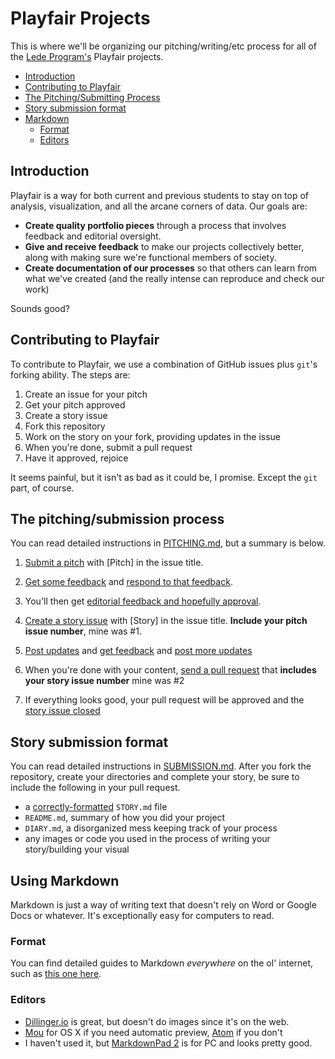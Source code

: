 # Playfair Projects

This is where we'll be organizing our pitching/writing/etc process for all of the [Lede Program's](http://ledeprogram.com) Playfair projects.

* [Introduction](#introduction)
* [Contributing to Playfair](#the-process-in-general)
* [The Pitching/Submitting Process](#the-pitchingsubmission-process)
* [Story submission format](#story-submission-format)
* [Markdown](#markdown)
  * [Format](#format)
  * [Editors](#editors)
  
## Introduction

Playfair is a way for both current and previous students to stay on top of analysis, visualization, and all the arcane corners of data. Our goals are:

* **Create quality portfolio pieces** through a process that involves feedback and editorial oversight.
* **Give and receive feedback** to make our projects collectively better, along with making sure we're functional members of society.
* **Create documentation of our processes** so that others can learn from what we've created (and the really intense can reproduce and check our work)

Sounds good?

## Contributing to Playfair

To contribute to Playfair, we use a combination of GitHub issues plus `git`'s forking ability. The steps are:

1. Create an issue for your pitch
2. Get your pitch approved
3. Create a story issue
4. Fork this repository
5. Work on the story on your fork, providing updates in the issue
6. When you're done, submit a pull request
7. Have it approved, rejoice

It seems painful, but it isn't as bad as it could be, I promise. Except the `git` part, of course.

## The pitching/submission process

You can read detailed instructions in [PITCHING.md](PITCHING.md), but a summary is below.

1. [Submit a pitch](https://github.com/jsoma/playfair-projects/issues/1) with [Pitch] in the issue title.
2. [Get some feedback](https://github.com/jsoma/playfair-projects/issues/1#issuecomment-234377726) and [respond to that feedback](https://github.com/jsoma/playfair-projects/issues/1#issuecomment-234379100).

3. You'll then get [editorial feedback and hopefully approval](https://github.com/jsoma/playfair-projects/issues/1#issuecomment-234380193).
4. [Create a story issue](https://github.com/jsoma/playfair-projects/issues/2) with [Story] in the issue title. **Include your pitch issue number**, mine was #1.
5. [Post updates](https://github.com/jsoma/playfair-projects/issues/2#issuecomment-234383998) and [get feedback](https://github.com/jsoma/playfair-projects/issues/2#issuecomment-234384424) and [post more updates](https://github.com/jsoma/playfair-projects/issues/2#issuecomment-234384733)
6. When you're done with your content, [send a pull request](https://github.com/jsoma/playfair-projects/issues/2#issuecomment-234384971) that **includes your story issue number** mine was #2
7. If everything looks good, your pull request will be approved and the [story issue closed](https://github.com/jsoma/playfair-projects/issues/2#issuecomment-234384994)

## Story submission format

You can read detailed instructions in [SUBMISSION.md](SUBMISSION.md). After you fork the repository, create your directories and complete your story, be sure to include the following in your pull request.

* a [correctly-formatted](SUBMISSION.md#storymd-format) `STORY.md` file
* `README.md`, summary of how you did your project
* `DIARY.md`, a disorganized mess keeping track of your process
* any images or code you used in the process of writing your story/building your visual

## Using Markdown

Markdown is just a way of writing text that doesn't rely on Word or Google Docs or whatever. It's exceptionally easy for computers to read.

### Format

You can find detailed guides to Markdown *everywhere* on the ol' internet, such as [this one here](https://github.com/adam-p/markdown-here/wiki/Markdown-Cheatsheet).

### Editors

* [Dillinger.io](http://dillinger.io/) is great, but doesn't do images since it's on the web.
* [Mou](http://25.io/mou/) for OS X if you need automatic preview, [Atom](http://atom.io) if you don't
* I haven't used it, but [MarkdownPad 2](http://markdownpad.com/news/2013/introducing-markdownpad-2/) is for PC and looks pretty good.
